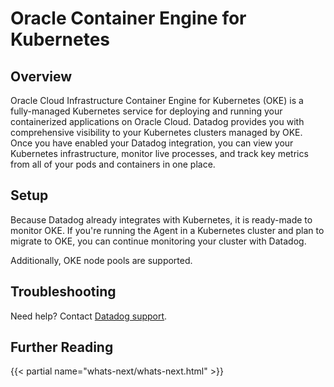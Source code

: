 # Oracle Container Engine for Kubernetes

## Overview

Oracle Cloud Infrastructure Container Engine for Kubernetes (OKE) is a fully-managed Kubernetes service for deploying and running your containerized applications on Oracle Cloud. Datadog provides you with comprehensive visibility to your Kubernetes clusters managed by OKE. Once you have enabled your Datadog integration, you can view your Kubernetes infrastructure, monitor live processes, and track key metrics from all of your pods and containers in one place.

## Setup

Because Datadog already integrates with Kubernetes, it is ready-made to monitor OKE. If you're running the Agent in a Kubernetes cluster and plan to migrate to OKE, you can continue monitoring your cluster with Datadog.

Additionally, OKE node pools are supported.


## Troubleshooting

Need help? Contact [Datadog support][1].

## Further Reading

{{< partial name="whats-next/whats-next.html" >}}

[1]: https://docs.datadoghq.com/help/
[2]: https://www.datadoghq.com/blog/monitor-oracle-kubernetes-engine/
